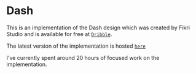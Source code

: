 # Dash

This is an implementation of the Dash design which was created by Fikri Studio and is available for free at [`Dribble`](https://dribbble.com/shots/16164234-Dash-Free-Dashboard-UI-Figma).

The latest version of the implementation is hosted [`here`](https://reverent-thompson-86d9ed.netlify.app/)

I've currently spent around 20 hours of focused work on the implementation.
